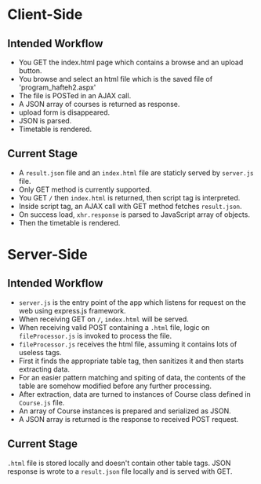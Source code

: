 # Client-Side

## Intended Workflow
* You GET the index.html page which contains a browse and an upload button.
* You browse and select an html file which is the saved file of 'program_hafteh2.aspx'
* The file is POSTed in an AJAX call.
* A JSON array of courses is returned as response.
* upload form is disappeared.
* JSON is parsed.
* Timetable is rendered.


## Current Stage
* A `result.json` file and an `index.html` file are staticly served by `server.js` file.
* Only GET method is currently supported.
* You GET `/` then `index.html` is returned, then script tag is interpreted.
* Inside script tag, an AJAX call with GET method fetches `result.json`.
* On success load, `xhr.response` is parsed to JavaScript array of objects.
* Then the timetable is rendered.


# Server-Side

## Intended Workflow
* `server.js` is the entry point of the app which listens for request on the web using express.js framework.
* When receiving GET on `/`, `index.html` will be served.
* When receiving valid POST containing a `.html` file, logic on `fileProcessor.js` is invoked to process the file.
* `fileProcessor.js` receives the html file, assuming it contains lots of useless tags.
* First it finds the appropriate table tag, then sanitizes it and then starts extracting data.
* For an easier pattern matching and spiting of data, the contents of the table are somehow modified before any further processing.
* After extraction, data are turned to instances of Course class defined in `Course.js` file.
* An array of Course instances is prepared and serialized as JSON.
* A JSON array is returned is the response to received POST request.

## Current Stage
`.html` file is stored locally and doesn't contain other table tags.
JSON response is wrote to a `result.json` file locally and is served with GET.